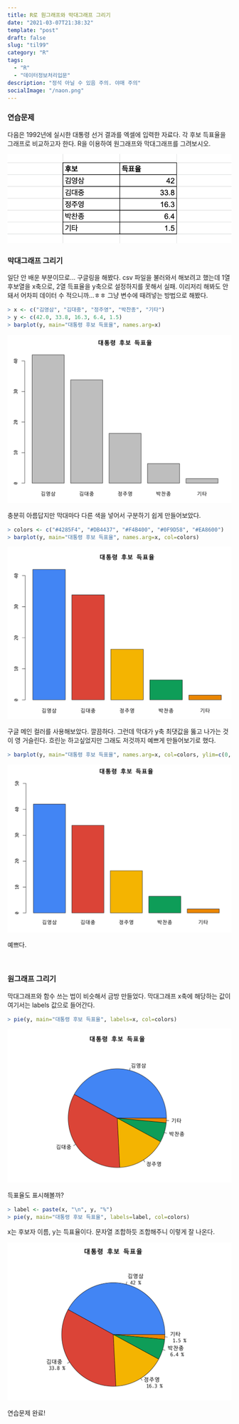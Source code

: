 ```yaml
---
title: R로 원그래프와 막대그래프 그리기
date: "2021-03-07T21:38:32"
template: "post"
draft: false
slug: "til99"
category: "R"
tags:
  - "R"
  - "데이터정보처리입문"
description: "정석 아닐 수 있음 주의. 야매 주의"
socialImage: "/naon.png"
---
```


### 연습문제
다음은 1992년에 실시한 대통령 선거 결과를 엑셀에 입력한 자료다. 각 후보 득표율을 그래프로 비교하고자 한다. R을 이용하여 원그래프와 막대그래프를 그려보시오.

![대통령 후보 득표율 자료](/media/til99-1.png)

### 막대그래프 그리기
일단 안 배운 부분이므로... 구글링을 해봤다.
csv 파일을 불러와서 해보려고 했는데 1열 후보열을 x축으로, 2열 득표율을 y축으로 설정하지를 못해서 실패.
이리저리 해봐도 안돼서 어차피 데이터 수 적으니까...ㅎㅎ 그냥 변수에 때려넣는 방법으로 해봤다.

```R
> x <- c("김영삼", "김대중", "정주영", "박찬종", "기타")
> y <- c(42.0, 33.8, 16.3, 6.4, 1.5)
> barplot(y, main="대통령 후보 득표율", names.arg=x)
```

![결과물](/media/til98-3.png)

충분히 아름답지만 막대마다 다른 색을 넣어서 구분하기 쉽게 만들어보았다.

```R
> colors <- c("#4285F4", "#DB4437", "#F4B400", "#0F9D58", "#EA8600")
> barplot(y, main="대통령 후보 득표율", names.arg=x, col=colors)
```

![막대 색깔 넣기](/media/til99-2.png)

구글 메인 컬러를 사용해보았다. 깔끔하다. 그런데 막대가 y축 최댓값을 뚫고 나가는 것이 영 거슬린다. 흐린눈 하고싶었지만 그래도 저것까지 예쁘게 만들어보기로 했다.

```R
> barplot(y, main="대통령 후보 득표율", names.arg=x, col=colors, ylim=c(0,50))
```

![y축 최댓값 범위 지정하기](/media/til99-3.png)

예쁘다.

<br>

### 원그래프 그리기
막대그래프와 함수 쓰는 법이 비슷해서 금방 만들었다. 막대그래프 x축에 해당하는 값이 여기서는 labels 값으로 들어간다.

```R
> pie(y, main="대통령 후보 득표율", labels=x, col=colors)
```

![원그래프](/media/til99-4.png)

득표율도 표시해볼까?

```R
> label <- paste(x, "\n", y, "%")
> pie(y, main="대통령 후보 득표율", labels=label, col=colors)
```

x는 후보자 이름, y는 득표율이다. 문자열 조합하듯 조합해주니 이렇게 잘 나온다.

![득표율 포함한 원그래프](/media/til99-5.png)

연습문제 완료!